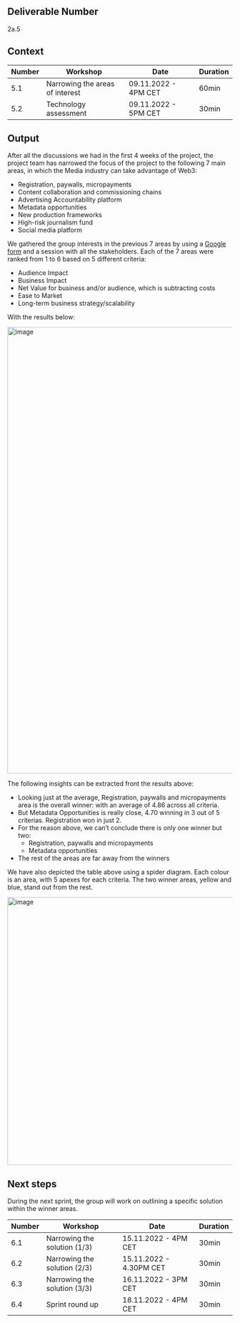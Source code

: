 
## Deliverable Number
2a.5

## Context

| Number        | Workshop      | Date         | Duration     |
| ------------- | ------------- |------------- |------------- |
| 5.1 | Narrowing the areas of interest |09.11.2022 - 4PM CET|60min|
| 5.2 | Technology assessment  |09.11.2022 - 5PM CET|30min|

## Output

After all the discussions we had in the first 4 weeks of the project, the project team has narrowed the focus of the project to the following 7 main areas, in which the Media industry can take advantage of Web3:

- Registration, paywalls, micropayments	
- Content collaboration and commissioning chains	
- Advertising Accountability platform	
- Metadata opportunities	
- New production frameworks	
- High-risk journalism fund	
- Social media platform

We gathered the group interests in the previous 7 areas by using a [Google form](https://docs.google.com/forms/d/e/1FAIpQLSfiQ-AGPLjfRPfm9m-CEWRO6-CfZ_CrQv-5E0VrJQW1xEHIng/viewform) and a session with all the stakeholders. Each of the 7 areas were ranked from 1 to 6 based on 5 different criteria:

- Audience Impact
- Business Impact
- Net Value for business and/or audience, which is subtracting costs
- Ease to Market
- Long-term business strategy/scalability

With the results below:

<img width="1000" alt="image" src="https://user-images.githubusercontent.com/114009050/202570247-8b980303-02a1-410d-9433-5332c2add9ae.png">

The following insights can be extracted front the results above:

- Looking just at the average, Registration, paywalls and micropayments area is the overall winner: with an average of 4.86 across all criteria.
- But Metadata Opportunities is really close, 4.70 winning in 3 out of 5 criterias. Registration won in just 2. 
- For the reason above, we can’t conclude there is only one winner but two: 
  - Registration, paywalls and micropayments
  - Metadata opportunities
 - The rest of the areas are far away from the winners

We have also depicted the table above using a spider diagram. Each colour is an area, with 5 apexes for each criteria. The two winner areas, yellow and blue, stand out from the rest. 

<img width="600" alt="image" src="https://user-images.githubusercontent.com/114009050/202570730-f030cba4-f865-4375-bdf6-a2872cc5cead.png">

## Next steps
During the next sprint, the group will work on outlining a specific solution within the winner areas.

| Number        | Workshop      | Date         | Duration     |
| ------------- | ------------- |------------- |------------- |
| 6.1 | Narrowing the solution (1/3) |15.11.2022 - 4PM CET|30min|
| 6.2 | Narrowing the solution (2/3)  |15.11.2022 - 4.30PM CET|30min|
| 6.3 | Narrowing the solution (3/3) |16.11.2022 - 3PM CET|30min|
| 6.4 | Sprint round up  |18.11.2022 - 4PM CET|30min|
